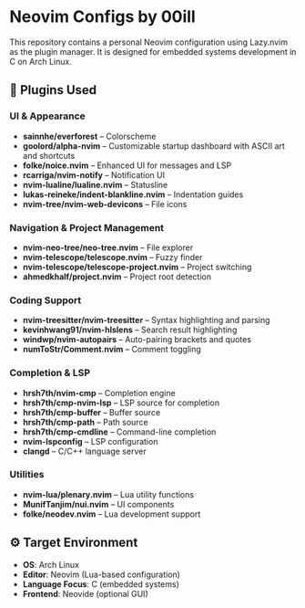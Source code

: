# Neovim Configs by 00ill

This repository contains a personal Neovim configuration using Lazy.nvim as the plugin manager. It is designed for embedded systems development in C on Arch Linux.

## 🧩 Plugins Used

### UI & Appearance
- **sainnhe/everforest** – Colorscheme
- **goolord/alpha-nvim** – Customizable startup dashboard with ASCII art and shortcuts
- **folke/noice.nvim** – Enhanced UI for messages and LSP
- **rcarriga/nvim-notify** – Notification UI
- **nvim-lualine/lualine.nvim** – Statusline
- **lukas-reineke/indent-blankline.nvim** – Indentation guides
- **nvim-tree/nvim-web-devicons** – File icons

### Navigation & Project Management
- **nvim-neo-tree/neo-tree.nvim** – File explorer
- **nvim-telescope/telescope.nvim** – Fuzzy finder
- **nvim-telescope/telescope-project.nvim** – Project switching
- **ahmedkhalf/project.nvim** – Project root detection

### Coding Support
- **nvim-treesitter/nvim-treesitter** – Syntax highlighting and parsing
- **kevinhwang91/nvim-hlslens** – Search result highlighting
- **windwp/nvim-autopairs** – Auto-pairing brackets and quotes
- **numToStr/Comment.nvim** – Comment toggling

### Completion & LSP
- **hrsh7th/nvim-cmp** – Completion engine
- **hrsh7th/cmp-nvim-lsp** – LSP source for completion
- **hrsh7th/cmp-buffer** – Buffer source
- **hrsh7th/cmp-path** – Path source
- **hrsh7th/cmp-cmdline** – Command-line completion
- **nvim-lspconfig** – LSP configuration
- **clangd** – C/C++ language server

### Utilities
- **nvim-lua/plenary.nvim** – Lua utility functions
- **MunifTanjim/nui.nvim** – UI components
- **folke/neodev.nvim** – Lua development support

## ⚙️ Target Environment

- **OS**: Arch Linux
- **Editor**: Neovim (Lua-based configuration)
- **Language Focus**: C (embedded systems)
- **Frontend**: Neovide (optional GUI)
